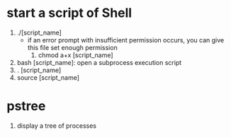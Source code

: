 # start a script of Shell
1. ./[script_name]
    + if an error prompt with insufficient permission occurs, you can give this file set enough permission
        1. chmod a+x [script_name] 
2. bash [script_name]: open a subprocess execution script 
3. . [script_name]
4. source [script_name]


# pstree
1. display a tree of processes

